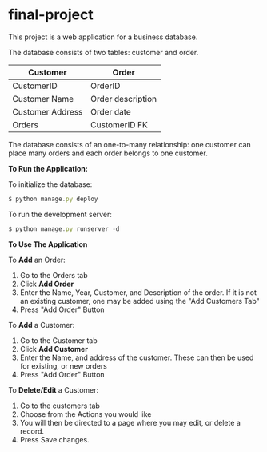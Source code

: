 # final-project

This project is a web application for a business database.

The database consists of two tables: customer and order.

Customer | Order
------------ | -------------
CustomerID  | OrderID
Customer Name | Order description
Customer Address| Order date
Orders| CustomerID FK

The database consists of an one-to-many relationship: one customer can place many orders and each order belongs to one customer.

**To Run the Application:**

To initialize the database:
```javascript
$ python manage.py deploy

```
To run the development server:
```javascript
$ python manage.py runserver -d

```

**To Use The Application**

To **Add** an Order:
1. Go to the Orders tab
2. Click **Add Order**
3. Enter the Name, Year, Customer, and Description of the order. If it is not an existing customer, one may be added using the "Add Customers Tab"
4. Press "Add Order" Button

To **Add** a Customer:
1. Go to the Customer tab
2. Click **Add Customer**
3. Enter the Name, and address of the customer. These can then be used for existing, or new orders
4. Press "Add Order" Button

To **Delete/Edit** a Customer:
1. Go to the customers tab
2. Choose from the Actions you would like
3. You will then be directed to a page where you may edit, or delete a record.
4. Press Save changes.
